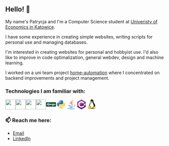 ## Hello! 👋

My name's Patrycja and I'm a Computer Science student at [Univeristy of Economics in Katowice](https://www.ue.katowice.pl/no_cache/en.html).

I have some experience in creating simple websites, writing scripts for personal use and managing databases.

I'm interested in creating websites for personal and hobbyist use. I'd also like to improve in code optimalization, general webdev, design and machine learning.

I worked on a uni team project [home-automation](https://github.com/owocowe-piatki/home-automation) where I concentrated on backend improvements and project management.

### Technologies I am familiar with:
<div style="display: flex;">
  <img height="32" width="32" padding="" src="https://github.com/prplx/svg-logos/blob/master/svg/html5.svg" />
  <img height="32" width="32" src="https://github.com/prplx/svg-logos/blob/master/svg/css3.svg" />
  <img height="32" width="32" src="https://github.com/prplx/svg-logos/blob/master/svg/bootstrap.svg" />
  <img height="32" width="32" src="https://github.com/prplx/svg-logos/blob/master/svg/react.svg" />
  <img height="32" width="32" src="https://github.com/devicons/devicon/blob/master/icons/django/django-original.svg"/>
  <img height="32" width="32" src="https://github.com/devicons/devicon/blob/master/icons/python/python-original.svg" />
  <img height="32" width="32" src="https://github.com/devicons/devicon/blob/master/icons/java/java-original.svg" />
  <img height="32" width="32" src="https://github.com/devicons/devicon/blob/master/icons/csharp/csharp-original.svg" />
  <img height="32" width="32" src="https://github.com/devicons/devicon/blob/master/icons/linux/linux-original.svg" />
</div>


### 📫 Reach me here: 
<div>
  <ul>
    <li>
      <a href="mailto:pat.bojdol@gmail.com">Email</a>
    </li>
    <li>
      <a href="https://www.linkedin.com/in/patrycja-bojdo%C5%82-19b261167/">LinkedIn</a>
    </li>
</div>
